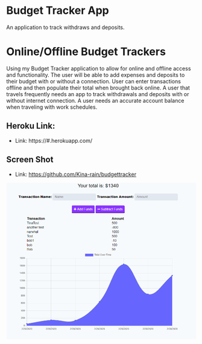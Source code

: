 # Budget Tracker App

An application to track withdraws and deposits.

# Online/Offline Budget Trackers

Using my Budget Tracker application to allow for online and offline access and functionality. The user will be able to add expenses and deposits to their budget with or without a connection. User can enter transactions offline and then populate their total when brought back online. A user that travels frequently needs an app to track withdrawals and deposits with or without internet connection. A user needs an accurate account balance when traveling with work schedules.

## Heroku Link:

* Link: https://#.herokuapp.com/

## Screen Shot

* Link: https://github.com/Kina-rain/budgettracker

![alt text][screenshot]

[screenshot]: https://github.com/Kina-rain/budgettracker/blob/master/screenshot.png "Budget Tracker"



